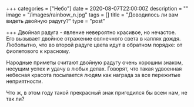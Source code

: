 +++
categories = ["Небо"]
date = 2020-08-07T22:00:00Z
description = ""
image = "/images/rainbow_n.jpg"
tags = []
title = "Доводилось ли вам видеть двойную радугу?"
type = "post"

+++
Двойная радуга - явление невероятно красивое, но нечастое.   
Его вызывает двойное отражение солнечного света в каплях дождя. Любопытно, что во второй радуге цвета идут в обратном порядке: от фиолетового к красному.  
  
Народные приметы считают двойную радугу очень хорошим знаком, несущим успех и удачу в любых делах. Говорят, что такая удвоенная небесная красота посылается людям как награда за все пережитые неприятности.  
  
Что ж, в этом году такой прекрасный знак пригодился бы всем нам, не так ли?